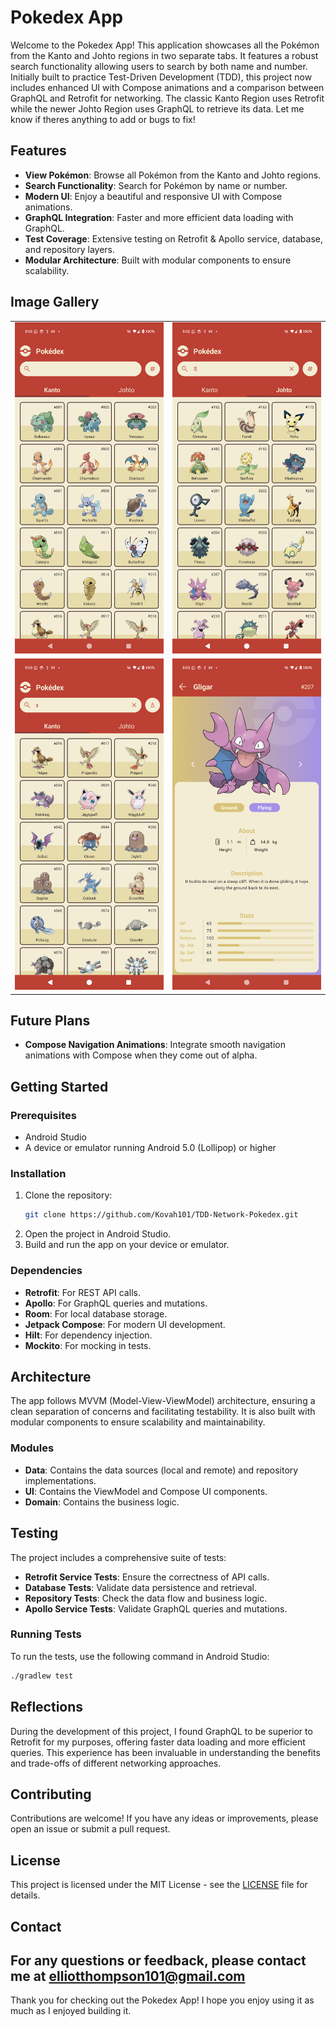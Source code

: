 # Pokedex App

Welcome to the Pokedex App! This application showcases all the Pokémon from the Kanto and Johto regions in two separate tabs. It features a robust search functionality allowing users to search by both name and number. Initially built to practice Test-Driven Development (TDD), this project now includes enhanced UI with Compose animations and a comparison between GraphQL and Retrofit for networking. The classic Kanto Region uses Retrofit while the newer Johto Region uses GraphQL to retrieve its data. Let me know if theres anything to add or bugs to fix!

## Features

- **View Pokémon**: Browse all Pokémon from the Kanto and Johto regions.
- **Search Functionality**: Search for Pokémon by name or number.
- **Modern UI**: Enjoy a beautiful and responsive UI with Compose animations.
- **GraphQL Integration**: Faster and more efficient data loading with GraphQL.
- **Test Coverage**: Extensive testing on Retrofit & Apollo service, database, and repository layers.
- **Modular Architecture**: Built with modular components to ensure scalability.

## Image Gallery

<table>
  <tr>
    <td><img src="https://github.com/Kovah101/Kovah101/blob/main/Pokedex%20App/pokedex%20app%201.png" alt="Image 1" width="400" /></td>
    <td><img src="https://github.com/Kovah101/Kovah101/blob/main/Pokedex%20App/pokedex%20app%202.png" alt="Image 2" width="400" /></td>
  </tr>
  <tr>
    <td><img src="https://github.com/Kovah101/Kovah101/blob/main/Pokedex%20App/pokedex%20app%203.png" alt="Image 3" width="400" /></td>
    <td><img src="https://github.com/Kovah101/Kovah101/blob/main/Pokedex%20App/pokedex%20app%204.png" alt="Image 4" width="400" /></td>
  </tr>
</table>

## Future Plans

- **Compose Navigation Animations**: Integrate smooth navigation animations with Compose when they come out of alpha.

## Getting Started

### Prerequisites

- Android Studio
- A device or emulator running Android 5.0 (Lollipop) or higher

### Installation

1. Clone the repository:
   ```bash
   git clone https://github.com/Kovah101/TDD-Network-Pokedex.git
2. Open the project in Android Studio.
3. Build and run the app on your device or emulator.

### Dependencies

- **Retrofit**: For REST API calls.
- **Apollo**: For GraphQL queries and mutations.
- **Room**: For local database storage.
- **Jetpack Compose**: For modern UI development.
- **Hilt**: For dependency injection.
- **Mockito**: For mocking in tests.

## Architecture

The app follows MVVM (Model-View-ViewModel) architecture, ensuring a clean separation of concerns and facilitating testability. It is also built with modular components to ensure scalability and maintainability.

### Modules

- **Data**: Contains the data sources (local and remote) and repository implementations.
- **UI**: Contains the ViewModel and Compose UI components.
- **Domain**: Contains the business logic.

## Testing

The project includes a comprehensive suite of tests:

- **Retrofit Service Tests**: Ensure the correctness of API calls.
- **Database Tests**: Validate data persistence and retrieval.
- **Repository Tests**: Check the data flow and business logic.
- **Apollo Service Tests**: Validate GraphQL queries and mutations.

### Running Tests

To run the tests, use the following command in Android Studio:
```bash
./gradlew test
```
## Reflections

During the development of this project, I found GraphQL to be superior to Retrofit for my purposes, offering faster data loading and more efficient queries. This experience has been invaluable in understanding the benefits and trade-offs of different networking approaches.

## Contributing

Contributions are welcome! If you have any ideas or improvements, please open an issue or submit a pull request.

## License

This project is licensed under the MIT License - see the [LICENSE](https://github.com/git/git-scm.com/blob/main/MIT-LICENSE.txt) file for details.

## Contact

For any questions or feedback, please contact me at elliotthompson101@gmail.com
---

Thank you for checking out the Pokedex App! I hope you enjoy using it as much as I enjoyed building it.



